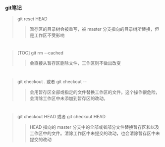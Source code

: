 ### git笔记
> git reset HEAD
>> 暂存区的目录树会被重写，被 master 分支指向的目录树所替换，但是工作区不受影响
#
>[TOC] git rm --cached <file>
>> 会直接从暂存区删除文件，工作区则不做出改变
#
> git checkout .  或者  git checkout --<file>
>> 会用暂存区全部或指定的文件替换工作区的文件。这个操作很危险，会清除工作区中未添加到暂存区的改动。
#
> git checkout HEAD 或者 git checkout HEAD <file>
>> HEAD 指向的 master 分支中的全部或者部分文件替换暂存区和以及工作区中的文件。清除工作区中未提交的改动，也会清除暂存区中未提交的改动